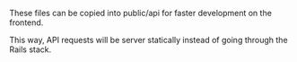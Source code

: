These files can be copied into public/api for faster development on the frontend.

This way, API requests will be server statically instead of going through
the Rails stack.
